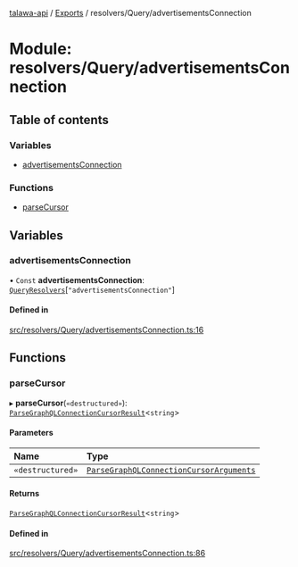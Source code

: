 [talawa-api](../README.md) / [Exports](../modules.md) / resolvers/Query/advertisementsConnection

# Module: resolvers/Query/advertisementsConnection

## Table of contents

### Variables

- [advertisementsConnection](resolvers_Query_advertisementsConnection.md#advertisementsconnection)

### Functions

- [parseCursor](resolvers_Query_advertisementsConnection.md#parsecursor)

## Variables

### advertisementsConnection

• `Const` **advertisementsConnection**: [`QueryResolvers`](types_generatedGraphQLTypes.md#queryresolvers)[``"advertisementsConnection"``]

#### Defined in

[src/resolvers/Query/advertisementsConnection.ts:16](https://github.com/PalisadoesFoundation/talawa-api/blob/0deccac/src/resolvers/Query/advertisementsConnection.ts#L16)

## Functions

### parseCursor

▸ **parseCursor**(`«destructured»`): [`ParseGraphQLConnectionCursorResult`](utilities_graphQLConnection_parseGraphQLConnectionArguments.md#parsegraphqlconnectioncursorresult)\<`string`\>

#### Parameters

| Name | Type |
| :------ | :------ |
| `«destructured»` | [`ParseGraphQLConnectionCursorArguments`](utilities_graphQLConnection_parseGraphQLConnectionArguments.md#parsegraphqlconnectioncursorarguments) |

#### Returns

[`ParseGraphQLConnectionCursorResult`](utilities_graphQLConnection_parseGraphQLConnectionArguments.md#parsegraphqlconnectioncursorresult)\<`string`\>

#### Defined in

[src/resolvers/Query/advertisementsConnection.ts:86](https://github.com/PalisadoesFoundation/talawa-api/blob/0deccac/src/resolvers/Query/advertisementsConnection.ts#L86)
